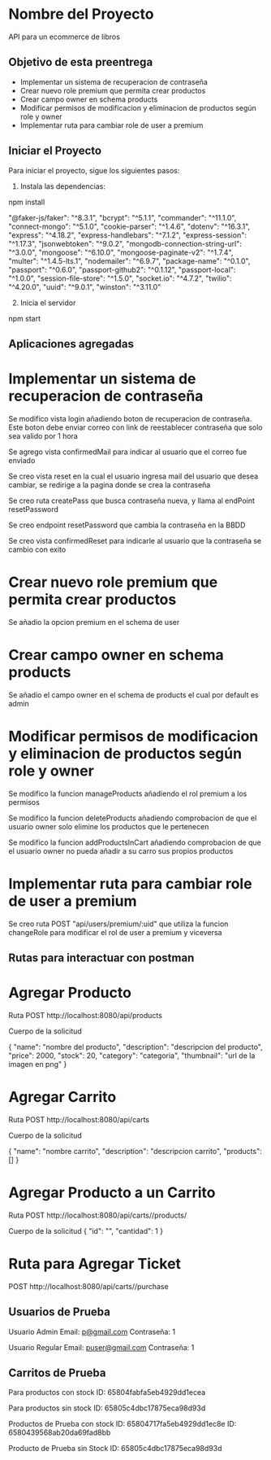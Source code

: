 # Nombre del Proyecto

API para un ecommerce de libros

## Objetivo de esta preentrega

- Implementar un sistema de recuperacion de contraseña
- Crear nuevo role premium que permita crear productos
- Crear campo owner en schema products
- Modificar permisos de modificacion y eliminacion de productos según role y owner
- Implementar ruta para cambiar role de user a premium

## Iniciar el Proyecto

Para iniciar el proyecto, sigue los siguientes pasos:

1. Instala las dependencias:

npm install

"@faker-js/faker": "^8.3.1",
"bcrypt": "^5.1.1",
"commander": "^11.1.0",
"connect-mongo": "^5.1.0",
"cookie-parser": "^1.4.6",
"dotenv": "^16.3.1",
"express": "^4.18.2",
"express-handlebars": "^7.1.2",
"express-session": "^1.17.3",
"jsonwebtoken": "^9.0.2",
"mongodb-connection-string-url": "^3.0.0",
"mongoose": "^6.10.0",
"mongoose-paginate-v2": "^1.7.4",
"multer": "^1.4.5-lts.1",
"nodemailer": "^6.9.7",
"package-name": "^0.1.0",
"passport": "^0.6.0",
"passport-github2": "^0.1.12",
"passport-local": "^1.0.0",
"session-file-store": "^1.5.0",
"socket.io": "^4.7.2",
"twilio": "^4.20.0",
"uuid": "^9.0.1",
"winston": "^3.11.0"

2. Inicia el servidor

npm start

## Aplicaciones agregadas

# Implementar un sistema de recuperacion de contraseña

Se modifico vista login añadiendo boton de recuperacion de contraseña.
Este boton debe enviar correo con link de reestablecer contraseña que solo sea valido por 1 hora

Se agrego vista confirmedMail para indicar al usuario que el correo fue enviado

Se creo vista reset en la cual el usuario ingresa mail del usuario que desea cambiar, se redirige a la pagina donde se crea la contraseña

Se creo ruta createPass que busca contraseña nueva, y llama al endPoint resetPassword

Se creo endpoint resetPassword que cambia la contraseña en la BBDD

Se creo vista confirmedReset para indicarle al usuario que la contraseña se cambio con exito

# Crear nuevo role premium que permita crear productos

Se añadio la opcion premium en el schema de user

# Crear campo owner en schema products

Se añadio el campo owner en el schema de products el cual por default es admin

# Modificar permisos de modificacion y eliminacion de productos según role y owner

Se modifico la funcion manageProducts añadiendo el rol premium a los permisos

Se modifico la funcion deleteProducts añadiendo comprobacion de que el usuario owner solo elimine los productos que le pertenecen

Se modifico la funcion addProductsInCart añadiendo comprobacion de que el usuario owner no pueda añadir a su carro sus propios productos

# Implementar ruta para cambiar role de user a premium

Se creo ruta POST "api/users/premium/:uid" que utiliza la funcion changeRole para modificar el rol de user a premium y viceversa

## Rutas para interactuar con postman

# Agregar Producto

Ruta POST
http://localhost:8080/api/products

Cuerpo de la solicitud

{
"name": "nombre del producto",
"description": "descripcion del producto",
"price": 2000,
"stock": 20,
"category": "categoria",
"thumbnail": "url de la imagen en png"
}

# Agregar Carrito

Ruta POST
http://localhost:8080/api/carts

Cuerpo de la solicitud

{
"name": "nombre carrito",
"description": "descripcion carrito",
"products": []
}

# Agregar Producto a un Carrito

Ruta POST
http://localhost:8080/api/carts/<cid>/products/<pid>

Cuerpo de la solicitud
{
"id": "<pid>",
"cantidad": 1
}

# Ruta para Agregar Ticket

POST
http://localhost:8080/api/carts/<cid>/purchase

## Usuarios de Prueba

Usuario Admin
Email: p@gmail.com
Contraseña: 1

Usuario Regular
Email: puser@gmail.com
Contraseña: 1

## Carritos de Prueba

Para productos con stock
ID: 65804fabfa5eb4929dd1ecea

Para productos sin stock
ID: 65805c4dbc17875eca98d93d

Productos de Prueba con stock
ID: 65804717fa5eb4929dd1ec8e
ID: 6580439568ab20da69fad8bb

Producto de Prueba sin Stock
ID: 65805c4dbc17875eca98d93d
